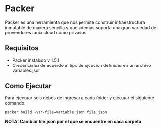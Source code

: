 # Packer 

Packer es una herramienta que nos permite construir infraestructura inmutable de manera sencilla y que ademas soporta 
una gran variedad de proveedores tanto cloud como privados


## Requisitos

- Packer instalado v 1.5.1
- Credenciales de acuerdo al tipo de ejcucion definidas en un archivo variables.json

## Como Ejecutar
Para ejecutar solo debes de ingresar a cada folder y ejecutar el siguiente comando:

`packer build -var-file=variable.json file.json`

**NOTA: Cambiar file.json por el que se encuentre en cada carpeta**